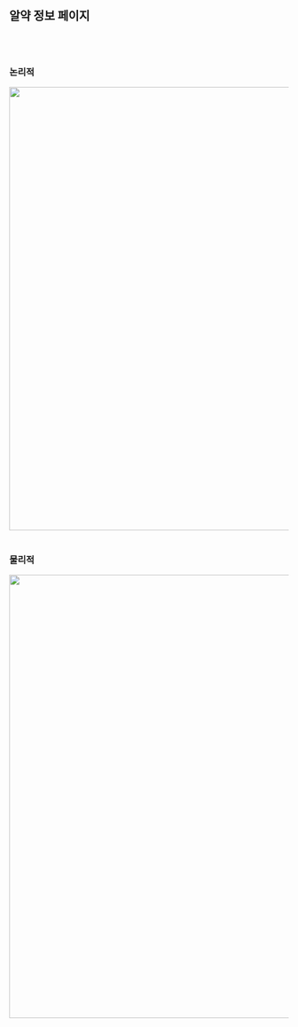 <h2>알약 정보 페이지</h2>
<br><br>

  <h3>논리적</h3>
  <img src='https://github.com/Plan00/team2_v2sbm3c/assets/123847576/50fbd954-29a8-4e5e-ac17-4d2990133160' width="800px">
  <br><br>
  <h3>물리적</h3>
  <img src='https://github.com/Plan00/team2_v2sbm3c/assets/123847576/a0dfddb2-664c-443f-a720-92819b4fc7d7' width="800px">
</div>
